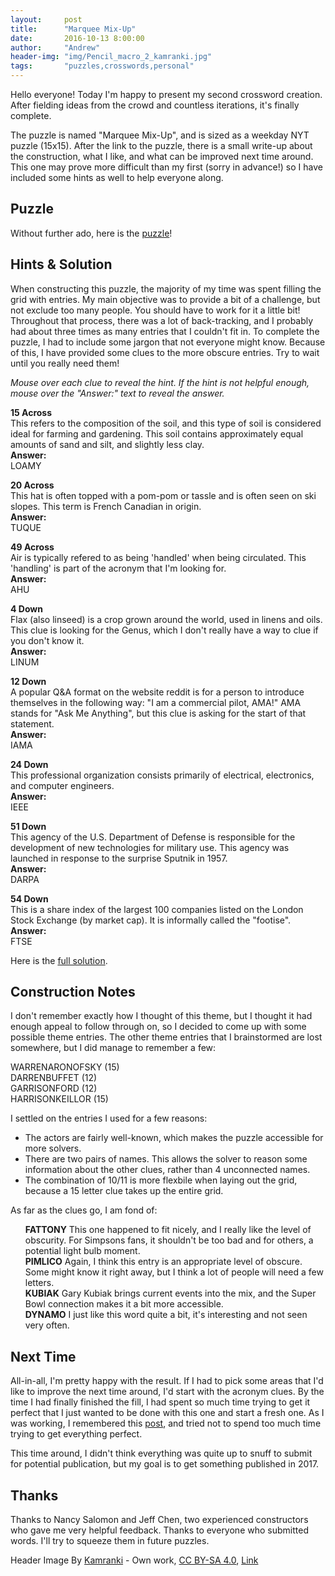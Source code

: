 ```yaml
---
layout:     post
title:      "Marquee Mix-Up"
date:       2016-10-13 8:00:00
author:     "Andrew"
header-img: "img/Pencil_macro_2_kamranki.jpg"
tags:       "puzzles,crosswords,personal"
---
```


<p>Hello everyone! Today I'm happy to present my second crossword creation.  After fielding ideas from the crowd and countless iterations, it's finally complete.</p>

<p>The puzzle is named "Marquee Mix-Up", and is sized as a weekday NYT puzzle (15x15).  After the link to the puzzle, there is a small write-up about the construction, what I like, and what can be improved next time around.  This one may prove more difficult than my first (sorry in advance!) so I have included some hints as well to help everyone along.</p>
<!--break-->

<h2 class="section-heading">Puzzle</h2>
<p>Without further ado, here is the <a href="{{ site.url }}assets/MarqueeMixUp_Puzzle.pdf">puzzle</a>!</p>

<h2 class="section-heading">Hints & Solution</h2>
<p>When constructing this puzzle, the majority of my time was spent filling the grid with entries.  My main objective was to provide a bit of a challenge, but not exclude too many people.  You should have to work for it a little bit!  Throughout that process, there was a lot of back-tracking, and I probably had about three times as many entries that I couldn't fit in.  To complete the puzzle, I had to include some jargon that not everyone might know.  Because of this, I have provided some clues to the more obscure entries.  Try to wait until you really need them!</p>
<p><i>Mouse over each clue to reveal the hint.  If the hint is not helpful enough, mouse over the "Answer:" text to reveal the answer.</i></p>

<p><div style="display: inline-block;" class='hov' id='15A'><b>15 Across</b></div>
<div id='15Arev' class='hovcontent'>This refers to the composition of the soil, and this type of soil is considered ideal for farming and gardening.  This soil contains approximately equal amounts of sand and silt, and slightly less clay.
<br>
<div style="display: inline-block;" class='hov' id='15AA'><b>Answer:</b></div>
<div id='15AArev' class='hovcontent'>LOAMY</div></div></p>

<p><div style="display: inline-block;" class='hov' id='20A'><b>20 Across</b></div>
<div id='20Arev' class='hovcontent'>This hat is often topped with a pom-pom or tassle and is often seen on ski slopes.  This term is French Canadian in origin.
<br>
<div style="display: inline-block;" class='hov' id='20AA'><b>Answer:</b></div>
<div id='20AArev' class='hovcontent'>TUQUE</div></div></p>

<p><div style="display: inline-block;" class='hov' id='49A'><b>49 Across</b></div>
<div id='49Arev' class='hovcontent'>Air is typically refered to as being 'handled' when being circulated.  This 'handling' is part of the acronym that I'm looking for.
<br>
<div style="display: inline-block;" class='hov' id='49AA'><b>Answer:</b></div>
<div id='49AArev' class='hovcontent'>AHU</div></div></p>

<p><div style="display: inline-block;" class='hov' id='4D'><b>4 Down</b></div>
<div id='4Drev' class='hovcontent'>Flax (also linseed) is a crop grown around the world, used in linens and oils.  This clue is looking for the Genus, which I don't really have a way to clue if you don't know it.
<br>
<div style="display: inline-block;" class='hov' id='4DA'><b>Answer:</b></div>
<div id='4DArev' class='hovcontent'>LINUM</div></div></p>

<p><div style="display: inline-block;" class='hov' id='12D'><b>12 Down</b></div>
<div id='12Drev' class='hovcontent'>A popular Q&A format on the website reddit is for a person to introduce themselves in the following way: "I am a commercial pilot, AMA!"  AMA stands for "Ask Me Anything", but this clue is asking for the start of that statement.
<br>
<div style="display: inline-block;" class='hov' id='12DA'><b>Answer:</b></div>
<div id='12DArev' class='hovcontent'>IAMA</div></div></p>

<p><div style="display: inline-block;" class='hov' id='24D'><b>24 Down</b></div>
<div id='24Drev' class='hovcontent'>This professional organization consists primarily of electrical, electronics, and computer engineers.
<br>
<div style="display: inline-block;" class='hov' id='24DA'><b>Answer:</b></div>
<div id='24DArev' class='hovcontent'>IEEE</div></div></p>

<p><div style="display: inline-block;" class='hov' id='51D'><b>51 Down</b></div>
<div id='51Drev' class='hovcontent'>This agency of the U.S. Department of Defense is responsible for the development of new technologies for military use.  This agency was launched in response to the surprise Sputnik in 1957.
<br>
<div style="display: inline-block;" class='hov' id='51DA'><b>Answer:</b></div>
<div id='51DArev' class='hovcontent'>DARPA</div></div></p>

<p><div style="display: inline-block;" class='hov' id='54D'><b>54 Down</b></div>
<div id='54Drev' class='hovcontent'>This is a share index of the largest 100 companies listed on the London Stock Exchange (by market cap).  It is informally called the "footise".
<br>
<div style="display: inline-block;" class='hov' id='54DA'><b>Answer:</b></div>
<div id='54DArev' class='hovcontent'>FTSE</div></div></p>

<p>Here is the <a href="{{ site.url }}assets/MarqueeMixUp_Solution.pdf">full solution</a>.</p>

<h2 class="section-heading">Construction Notes</h2>
<p>I don't remember exactly how I thought of this theme, but I thought it had enough appeal to follow through on, so I decided to come up with some possible theme entries.  The other theme entries that I brainstormed are lost somewhere, but I did manage to remember a few:</p>
WARRENARONOFSKY (15)<br>
DARRENBUFFET (12)<br>
GARRISONFORD (12)<br>
HARRISONKEILLOR (15)<br>

<p>I settled on the entries I used for a few reasons:
<ul>
<li>The actors are fairly well-known, which makes the puzzle accessible for more solvers.</li>
<li>There are two pairs of names.  This allows the solver to reason some information about the other clues, rather than 4 unconnected names.</li>
<li>The combination of 10/11 is more flexbile when laying out the grid, because a 15 letter clue takes up the entire grid.</li>
</ul></p>

<p>As far as the clues go, I am fond of:
<ul style="list-style-type:none">
<li><b>FATTONY</b>  This one happened to fit nicely, and I really like the level of obscurity.  For Simpsons fans, it shouldn't be too bad and for others, a potential light bulb moment.</li>
<li><b>PIMLICO</b>  Again, I think this entry is an appropriate level of obscure.  Some might know it right away, but I think a lot of people will need a few letters. </li>
<li><b>KUBIAK</b>  Gary Kubiak brings current events into the mix, and the Super Bowl connection makes it a bit more accessible.</li>
<li><b>DYNAMO</b>  I just like this word quite a bit, it's interesting and not seen very often.</li>
</ul>
</p>

<h2 class="section-heading">Next Time</h2>
<p>All-in-all, I'm pretty happy with the result.  If I had to pick some areas that I'd like to improve the next time around, I'd start with the acronym clues.  By the time I had finally finished the fill, I had spent so much time trying to get it perfect that I just wanted to be done with this one and start a fresh one.  As I was working, I remembered this <a href="https://blog.codinghorror.com/quantity-always-trumps-quality/">post</a>, and tried not to spend too much time trying to get everything perfect.</p>

<p>This time around, I didn't think everything was quite up to snuff to submit for potential publication, but my goal is to get something published in 2017.</p>

<h2 class="section-heading">Thanks</h2>
<p>Thanks to Nancy Salomon and Jeff Chen, two experienced constructors who gave me very helpful feedback.  Thanks to everyone who submitted words.  I'll try to squeeze them in future puzzles.</p>

Header Image By <a href="//commons.wikimedia.org/wiki/User:Kamranki" title="User:Kamranki">Kamranki</a> - <span class="int-own-work" lang="en">Own work</span>, <a href="http://creativecommons.org/licenses/by-sa/4.0" title="Creative Commons Attribution-Share Alike 4.0">CC BY-SA 4.0</a>, <a href="https://commons.wikimedia.org/w/index.php?curid=44110847">Link</a>
